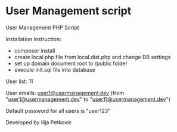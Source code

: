 # User Management script
User Management PHP Script

Installation instruction:

  - composer install
  - create local.php file from local.dist.php and change DB settings
  - set up domain document root to /public folder
  - execute init.sql file into database
  

User list: 11

User emails: user1@usermanagement.dev (from "user1@usermanagement.dev" to "user11@usermanagement.dev")

Default password for all users is "user123"

Developed by Ilija Petkovic
